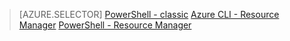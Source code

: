 > [AZURE.SELECTOR] 
[PowerShell - classic](dns-reverse-dns-record-operations-classic-ps.md)
[Azure CLI - Resource Manager](dns-reverse-dns-record-operations-cli.md)
[PowerShell - Resource Manager](dns-reverse-dns-record-operations-ps.md)

<!-----------HONumber=AcomDC_0330_2016-->